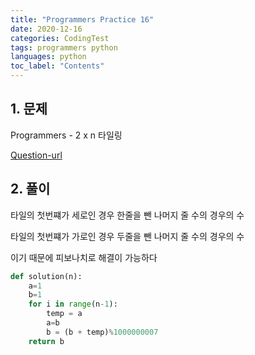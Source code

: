 ```yaml
---
title: "Programmers Practice 16"
date: 2020-12-16
categories: CodingTest
tags: programmers python
languages: python
toc_label: "Contents"
---
```


## 1. 문제
Programmers - 2 x n 타일링

[Question-url](https://programmers.co.kr/learn/courses/30/lessons/12900)

## 2. 풀이

타일의 첫번쨰가 세로인 경우 한줄을 뺀 나머지 줄 수의 경우의 수

타일의 첫번쨰가 가로인 경우 두줄을 뺀 나머지 줄 수의 경우의 수

이기 때문에 피보나치로 해결이 가능하다

```python
def solution(n):
    a=1
    b=1
    for i in range(n-1):
        temp = a
        a=b
        b = (b + temp)%1000000007
    return b
```

